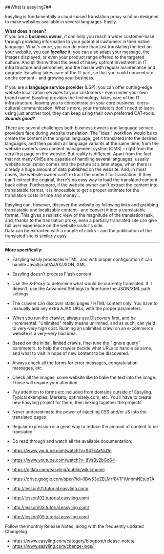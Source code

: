 ##What is easyling?##

Easyling is fundamentally a cloud-based translation proxy solution designed to make websites available in several languages. Easily. 

**What does it mean?**  
If you are a **business owner**, it can help you reach a wider customer-base through providing information to your potential customers in their native language. What's more, you can do more than just translating the text on your website, you can ***localize*** it: you can also adapt your message, the images displayed, or even your product range offered to the targeted culture. And all this without the need of heavy upfront investment in IT infrastructure and personnel, and the hassle with regular maintenance and upgrade. Easyling takes care of the IT part, so that you could concentrate on the content - and growing your business.  


If you are a **language service provider** (LSP), you can offer cutting-edge website localization services to your customers - even under your own brand name! Easyling provides the technology, takes care of the IT infrastructure, leaving you to concentrate on your core business: cross-cultural communication. What's more, your translators don't need to learn using just another tool, they can keep using their own preferred CAT-tools.  
***Sounds good?***

There are several challenges both business owners and language service providers face during website translation. The "ideal" workflow would be to create the  content in the original language, get it translated into the desired languages, and then publish all language variants at the same time, from the website owner's own content management system (CMS) - right from the very first page on the website. But reality is different. Apart from the fact that not many CMSs are capable of handling several languages, usually website localization comes into the picture at a later stage, when there is already a huge amount of data published on the website. And, in most cases, the website owner can't extract the content for translation. If they can't extract the original, there's no easy way to load the translated content back either. Furthermore, if the website owner can't extract the content into translatable format, it is impossible to get a proper estimate for the translation costs in time and money...

Easyling can, however, discover the website by following links and grabbing translatable and localizable content - and convert it into a translatable format. This gives a realistic view of the magnitude of the translation task, and, thanks to the translation proxy, even a partially translated site can give full user experience on the website visitor's side.  
Data can be extracted with a couple of clicks - and the publication of the translated site is similarly easy.

----------
**More specifically:**  
- Easyling easily processes HTML, and with proper configuration it can handle JavaScript/AJAX/JSON, XML
- Easyling doesn't process Flash content
- Use the X-Proxy to determine what would be currently translated. If it doesn't, use the Advanced Settings to fine-tune the JSON/XML path settings
- The crawler can discover static pages / HTML content only. You have to manually add any extra AJAX URLs, with the proper parameters.
- When you run the crawler, always use Discovery first, and be incremental: "Unlimited" really means unlimited, and as such, can yield to very-very high cost. Running an unlimited crawl on an e-commerce website is a very-very bad idea.
- Based on the initial, limited crawls, fine-tune the "Ignore query" parameters, to help the crawler decide what URLs to handle as same, and what to visit in hope of new content to be discovered.
- Always check all the forms for error messages, congratulation messages, etc.
- Check all the images; some website like to bake the text into the image. Those will require your attention.
- Pay attention to forms etc included from domains outside of Easyling. Typical examples: Marketo, optimizely.com, etc. You'll have to create new Easyling project for them, then linking together the projects.
- Never underestimate the power of injecting CSS and/or JS into the translated pages 
- Regular expression is a great way to reduce the amount of content to be translated
- Do read through and watch all the available documentation:

- https://www.youtube.com/watch?v=S47kArNiJ1o
- https://www.youtube.com/watch?v=8VsBy2bGo64
- https://gitlab.com/easyling/public/wikis/home
- https://drive.google.com/open?id=0Bw53oZELMrf8V1FIUnhmNEtubTA

- http://lesson101.tutorial.easyling.com/
- http://lesson102.tutorial.easyling.com/
- http://lesson103.tutorial.easyling.com/
- http://lesson105.tutorial.easyling.com/

Follow the monthly Release Notes, along with the frequently updated Changelog

- https://www.easyling.com/category/blogpost/release-notes/
- https://www.easyling.com/change-logs/
